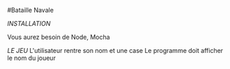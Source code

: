 #Bataille Navale

*INSTALLATION*

Vous aurez besoin de Node, Mocha

*LE JEU*
L'utilisateur rentre son nom et une case
Le programme doit afficher le nom du joueur